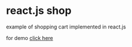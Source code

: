 # react.js shop

example of shopping cart implemented in react.js

for demo [click here](http://krzysu.github.io/reactjs-shopping-cart/)

